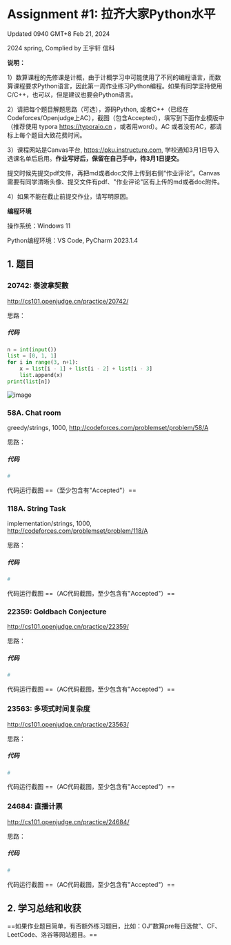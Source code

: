 # Assignment #1: 拉齐大家Python水平

Updated 0940 GMT+8 Feb 21, 2024

2024 spring, Complied by 王宇轩 信科



**说明：**

1）数算课程的先修课是计概，由于计概学习中可能使用了不同的编程语言，而数算课程要求Python语言，因此第一周作业练习Python编程。如果有同学坚持使用C/C++，也可以，但是建议也要会Python语言。

2）请把每个题目解题思路（可选），源码Python, 或者C++（已经在Codeforces/Openjudge上AC），截图（包含Accepted），填写到下面作业模版中（推荐使用 typora https://typoraio.cn ，或者用word）。AC 或者没有AC，都请标上每个题目大致花费时间。

3）课程网站是Canvas平台, https://pku.instructure.com, 学校通知3月1日导入选课名单后启用。**作业写好后，保留在自己手中，待3月1日提交。**

提交时候先提交pdf文件，再把md或者doc文件上传到右侧“作业评论”。Canvas需要有同学清晰头像、提交文件有pdf、"作业评论"区有上传的md或者doc附件。

4）如果不能在截止前提交作业，请写明原因。



**编程环境**


操作系统：Windows 11

Python编程环境：VS Code, PyCharm 2023.1.4




## 1. 题目

### 20742: 泰波拿契數

http://cs101.openjudge.cn/practice/20742/



思路：



##### 代码

```python
n = int(input())
list = [0, 1, 1]
for i in range(3, n+1):
    x = list[i - 1] + list[i - 2] + list[i - 3]
    list.append(x)
print(list[n])
```





![image](https://github.com/Huo-Kun/DS-Algo-2024/assets/142503647/32fa0c2c-d81c-4dc6-bcb4-8838aeef5750)


### 58A. Chat room

greedy/strings, 1000, http://codeforces.com/problemset/problem/58/A



思路：



##### 代码

```python
# 

```



代码运行截图 ==（至少包含有"Accepted"）==





### 118A. String Task

implementation/strings, 1000, http://codeforces.com/problemset/problem/118/A



思路：



##### 代码

```python
# 

```



代码运行截图 ==（AC代码截图，至少包含有"Accepted"）==





### 22359: Goldbach Conjecture

http://cs101.openjudge.cn/practice/22359/



思路：



##### 代码

```python
# 

```



代码运行截图 ==（AC代码截图，至少包含有"Accepted"）==





### 23563: 多项式时间复杂度

http://cs101.openjudge.cn/practice/23563/



思路：



##### 代码

```python
# 

```



代码运行截图 ==（AC代码截图，至少包含有"Accepted"）==





### 24684: 直播计票

http://cs101.openjudge.cn/practice/24684/



思路：



##### 代码

```python
# 

```



代码运行截图 ==（AC代码截图，至少包含有"Accepted"）==





## 2. 学习总结和收获

==如果作业题目简单，有否额外练习题目，比如：OJ“数算pre每日选做”、CF、LeetCode、洛谷等网站题目。==





